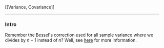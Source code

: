 [[Variance, Covariance]]

---
### **Intro**

Remember the Bessel's correction used for all sample variance where we divides by $n-1$ instead of $n$? Well, see [here](https://proofwiki.org/wiki/Bias_of_Sample_Variance) for more information. 





